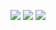 ![](https://github-profile-summary-cards.vercel.app/api/cards/profile-details?username=zigzagdev&theme=tokyonight)
![](https://github-profile-summary-cards.vercel.app/api/cards/most-commit-language?username=zigzagdev&theme=algolia)
![](https://github-profile-summary-cards.vercel.app/api/cards/productive-time?username=zigzagdev&theme=yeblu)
